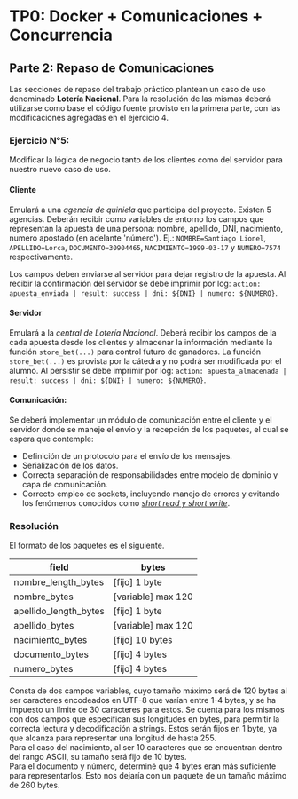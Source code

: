 # TP0: Docker + Comunicaciones + Concurrencia

## Parte 2: Repaso de Comunicaciones

Las secciones de repaso del trabajo práctico plantean un caso de uso denominado **Lotería Nacional**. Para la resolución de las mismas deberá utilizarse como base el código fuente provisto en la primera parte, con las modificaciones agregadas en el ejercicio 4.

### Ejercicio N°5:
Modificar la lógica de negocio tanto de los clientes como del servidor para nuestro nuevo caso de uso.

#### Cliente
Emulará a una _agencia de quiniela_ que participa del proyecto. Existen 5 agencias. Deberán recibir como variables de entorno los campos que representan la apuesta de una persona: nombre, apellido, DNI, nacimiento, numero apostado (en adelante 'número'). Ej.: `NOMBRE=Santiago Lionel`, `APELLIDO=Lorca`, `DOCUMENTO=30904465`, `NACIMIENTO=1999-03-17` y `NUMERO=7574` respectivamente.

Los campos deben enviarse al servidor para dejar registro de la apuesta. Al recibir la confirmación del servidor se debe imprimir por log: `action: apuesta_enviada | result: success | dni: ${DNI} | numero: ${NUMERO}`.

#### Servidor
Emulará a la _central de Lotería Nacional_. Deberá recibir los campos de la cada apuesta desde los clientes y almacenar la información mediante la función `store_bet(...)` para control futuro de ganadores. La función `store_bet(...)` es provista por la cátedra y no podrá ser modificada por el alumno.
Al persistir se debe imprimir por log: `action: apuesta_almacenada | result: success | dni: ${DNI} | numero: ${NUMERO}`.

#### Comunicación:
Se deberá implementar un módulo de comunicación entre el cliente y el servidor donde se maneje el envío y la recepción de los paquetes, el cual se espera que contemple:
* Definición de un protocolo para el envío de los mensajes.
* Serialización de los datos.
* Correcta separación de responsabilidades entre modelo de dominio y capa de comunicación.
* Correcto empleo de sockets, incluyendo manejo de errores y evitando los fenómenos conocidos como [_short read y short write_](https://cs61.seas.harvard.edu/site/2018/FileDescriptors/).

### Resolución

El formato de los paquetes es el siguiente.

| **field**             	| **bytes**          	|
|-----------------------	|--------------------	|
| nombre_length_bytes   	| [fijo] 1 byte      	|
| nombre_bytes          	| [variable] max 120 	|
| apellido_length_bytes 	| [fijo] 1 byte      	|
| apellido_bytes        	| [variable] max 120 	|
| nacimiento_bytes      	| [fijo] 10 bytes    	|
| documento_bytes       	| [fijo] 4 bytes     	|
| numero_bytes          	| [fijo] 4 bytes     	|


Consta de dos campos variables, cuyo tamaño máximo será de 120 bytes al ser caracteres encodeados en UTF-8 que varían entre 1-4 bytes, y se ha impuesto un límite de 30 caracteres para estos. Se cuenta para los mismos con dos campos que especifican sus longitudes en bytes, para permitir la correcta lectura y decodificación a strings. Estos serán fijos en 1 byte, ya que alcanza para representar una longitud de hasta 255.  
Para el caso del nacimiento, al ser 10 caracteres que se encuentran dentro del rango ASCII, su tamaño será fijo de 10 bytes.  
Para el documento y número, determiné que 4 bytes eran más suficiente para representarlos.
Esto nos dejaría con un paquete de un tamaño máximo de 260 bytes.  